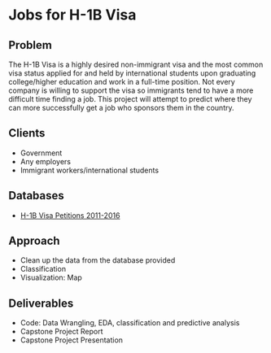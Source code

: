 # Jobs for H-1B Visa

## Problem
The H-1B Visa is a highly desired non-immigrant visa and the most common visa status applied for and held by international students upon graduating college/higher education and work in a full-time position. Not every company is willing to support the visa so immigrants tend to have a more difficult time finding a job. This project will attempt to predict where they can more successfully get a job who sponsors them in the country.

## Clients
* Government
* Any employers
* Immigrant workers/international students

## Databases
* [H-1B Visa Petitions 2011-2016](https://www.kaggle.com/nsharan/h-1b-visa/data)

## Approach
* Clean up the data from the database provided
* Classification
* Visualization: Map

## Deliverables
* Code: Data Wrangling, EDA, classification and predictive analysis 
* Capstone Project Report
* Capstone Project Presentation
